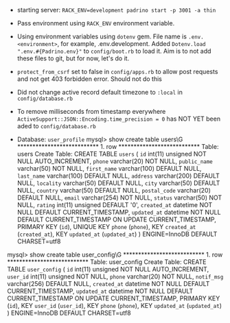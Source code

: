 - starting server: `RACK_ENV=development padrino start -p 3001 -a thin`

- Pass environment using `RACK_ENV` environment variable.

- Using environment variables using `dotenv` gem. File name is `.env.<environment>`, for example, .env.development. Added `Dotenv.load ".env.#{Padrino.env}"` to `config/boot.rb` to load it. Aim is to not add these files to git, but for now, let's do it.
- `protect_from_csrf` set to false in `config/apps.rb` to allow post requests and not get 403 forbidden error. Should not do this
- Did not change active record default timezone to `:local` in `config/database.rb`

- To remove milliseconds from timestamp everywhere `ActiveSupport::JSON::Encoding.time_precision = 0` has NOT YET been aded to `config/database.rb`
- Database: `user_profile`
mysql> show create table users\G
*************************** 1. row ***************************
Table: users
Create Table: CREATE TABLE `users` (
    `id` int(11) unsigned NOT NULL AUTO_INCREMENT,
    `phone` varchar(20) NOT NULL,
    `public_name` varchar(50) NOT NULL,
    `first_name` varchar(100) DEFAULT NULL,
    `last_name` varchar(100) DEFAULT NULL,
    `address` varchar(200) DEFAULT NULL,
    `locality` varchar(50) DEFAULT NULL,
    `city` varchar(50) DEFAULT NULL,
    `country` varchar(50) DEFAULT NULL,
    `postal_code` varchar(20) DEFAULT NULL,
    `email` varchar(254) NOT NULL,
    `status` varchar(50) NOT NULL,
    `rating` int(11) unsigned DEFAULT '0',
    `created_at` datetime NOT NULL DEFAULT CURRENT_TIMESTAMP,
    `updated_at` datetime NOT NULL DEFAULT CURRENT_TIMESTAMP ON UPDATE CURRENT_TIMESTAMP,
    PRIMARY KEY (`id`),
    UNIQUE KEY `phone` (`phone`),
    KEY `created_at` (`created_at`),
    KEY `updated_at` (`updated_at`)
) ENGINE=InnoDB DEFAULT CHARSET=utf8

mysql> show create table user_config\G
*************************** 1. row ***************************
Table: user_config
  Create Table: CREATE TABLE `user_config` (
    `id` int(11) unsigned NOT NULL AUTO_INCREMENT,
    `user_id` int(11) unsigned NOT NULL,
    `phone` varchar(20) NOT NULL,
    `notif_msg` varchar(256) DEFAULT NULL,
    `created_at` datetime NOT NULL DEFAULT CURRENT_TIMESTAMP,
    `updated_at` datetime NOT NULL DEFAULT CURRENT_TIMESTAMP ON UPDATE CURRENT_TIMESTAMP,
    PRIMARY KEY (`id`),
    KEY `user_id` (`user_id`),
    KEY `phone` (`phone`),
    KEY `updated_at` (`updated_at`)
) ENGINE=InnoDB DEFAULT CHARSET=utf8
